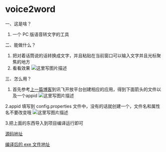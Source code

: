 # voice2word
一、这是啥？

 1. 一个 PC 版语音转文字的工具

二、能做什么？

 1. 把对着话筒说的话转换成文字，并且粘贴在当前窗口可以输入文字并且光标聚焦的地方
 2. 看看效果
![这里写图片描述](https://img-blog.csdn.net/20180821180555829?watermark/2/text/aHR0cHM6Ly9ibG9nLmNzZG4ubmV0L29jcDExNA==/font/5a6L5L2T/fontsize/400/fill/I0JBQkFCMA==/dissolve/70)
 
三、怎么用？
	 
 1. 首先参考[上一篇博客](https://blog.csdn.net/ocp114/article/details/81911041)到讯飞开放平台创建相应的应用，得到下面箭头的文件以及一个appid
 ![这里写图片描述](https://img-blog.csdn.net/20180821180933573?watermark/2/text/aHR0cHM6Ly9ibG9nLmNzZG4ubmV0L29jcDExNA==/font/5a6L5L2T/fontsize/400/fill/I0JBQkFCMA==/dissolve/70)

2.appid 填写到 config.properties 文件中，没有的话就创建一个，文件名和属性名不要改变哦
	 ![这里写图片描述](https://img-blog.csdn.net/20180821181205754?watermark/2/text/aHR0cHM6Ly9ibG9nLmNzZG4ubmV0L29jcDExNA==/font/5a6L5L2T/fontsize/400/fill/I0JBQkFCMA==/dissolve/70)
	 
3.把上面的东西导入到项目编译运行即可
	
[源码地址](https://github.com/wongtp/voice2word)

[编译后的 exe 文件地址](https://download.csdn.net/download/ocp114/10618249)
